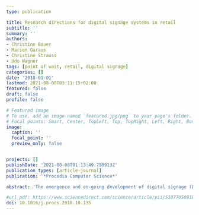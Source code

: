 ```yaml
---
type: publication

title: Research directions for digital signage systems in retail
subtitle: ''
summary: ''
authors:
- Christine Bauer
- Marion Garaus
- Christine Strauss
- Udo Wagner
tags: [point of wait, retail, digital signage]
categories: []
date: '2018-01-01'
lastmod: 2021-08-08T03:11:15+02:00
featured: false
draft: false
profile: false

# Featured image
# To use, add an image named `featured.jpg/png` to your page's folder.
# Focal points: Smart, Center, TopLeft, Top, TopRight, Left, Right, BottomLeft, Bottom, BottomRight.
image:
  caption: ''
  focal_point: ''
  preview_only: false


projects: []
publishDate: '2021-08-08T01:13:49.798913Z'
publication_types: [article-journal]
publication: '*Procedia Computer Science*'

abstract: 'The emergence and on-going development of digital signage (DS) systems result in a growing number of technological capabilities of such systems. While these technological capabilities have attracted considerable research attention in informatics, studies exploring their application and impact are scarce. Marketing, and especially retailing, represents an applied science that might benefit from DS. In support of this assumption, some studies demonstrate that the presence of DS showing emotional content creates favorable shopping experiences and positively influences consumer behavior. However, so far, little is known about what could be achieved with DS including its technological capabilities at the point of sale. Thus, this paper offers a short review of extant findings related to DS in retailing. Subsequently, we elaborate on two retailing-orientated functionalities for retailing and develop two specific research questions.'

#url_pdf: https://www.sciencedirect.com/science/article/pii/S1877050918317848
doi: 10.1016/j.procs.2018.10.135
---
```

